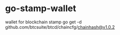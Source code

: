 # go-stamp-wallet
wallet for blockchain stamp
go get -d github.com/btcsuite/btcd/chaincfg/chainhash@v1.0.2